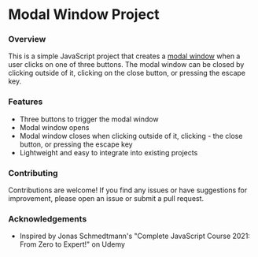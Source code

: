 # Modal Window Project

### Overview 
This is a simple JavaScript project that creates a [modal window](https://6635014e669e3d0af2315d87--playful-croquembouche-cce46b.netlify.app/) when a user clicks on one of three buttons. The modal window can be closed by clicking outside of it, clicking on the close button, or pressing the escape key.

### Features
- Three buttons to trigger the modal window
- Modal window opens
- Modal window closes when clicking outside of it, clicking - the close button, or pressing the escape key
- Lightweight and easy to integrate into existing projects

### Contributing
Contributions are welcome! If you find any issues or have suggestions for improvement, please open an issue or submit a pull request.

### Acknowledgements
- Inspired by Jonas Schmedtmann's "Complete JavaScript Course 2021: From Zero to Expert!" on Udemy
